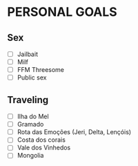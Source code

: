 # PERSONAL GOALS

## Sex
- [ ] Jailbait
- [ ] Milf
- [ ] FFM Threesome
- [ ] Public sex

## Traveling
- [ ] Ilha do Mel
- [ ] Gramado
- [ ] Rota das Emoções (Jeri, Delta, Lençóis)
- [ ] Costa dos corais
- [ ] Vale dos Vinhedos
- [ ] Mongolia
